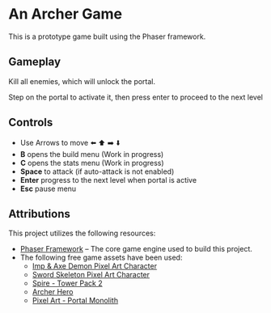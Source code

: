 # An Archer Game

This is a prototype game built using the Phaser framework.

## Gameplay

Kill all enemies, which will unlock the portal.

Step on the portal to activate it, then press enter to proceed to the next level

## Controls

- Use Arrows to move ⬅️ ⬆️ ➡️ ⬇️
- **B** opens the build menu (Work in progress)
- **C** opens the stats menu (Work in progress)
- **Space** to attack (if auto-attack is not enabled)
- **Enter** progress to the next level when portal is active
- **Esc** pause menu

## Attributions

This project utilizes the following resources:

- [Phaser Framework](https://phaser.io/) – The core game engine used to build this project.
- The following free game assets have been used:
  - [Imp & Axe Demon Pixel Art Character](https://sanctumpixel.itch.io/imp-axe-demon-pixel-art-character)
  - [Sword Skeleton Pixel Art Character](https://sanctumpixel.itch.io/sword-skeleton-pixel-art-character)
  - [Spire - Tower Pack 2](https://foozlecc.itch.io/spire-tower-pack-2)
  - [Archer Hero](https://darkpixel-kronovi.itch.io/archer-hero)
  - [Pixel Art - Portal Monolith](https://arijkx.itch.io/pixel-art-portal-monolith)
